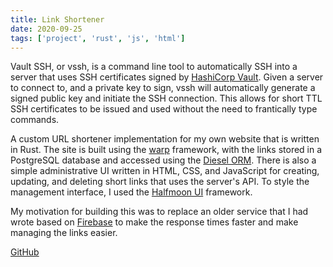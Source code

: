 ```yaml
---
title: Link Shortener
date: 2020-09-25
tags: ['project', 'rust', 'js', 'html']
---
```


Vault SSH, or vssh, is a command line tool to automatically SSH into a server that uses SSH certificates signed by [HashiCorp Vault](https://www.vaultproject.io/).
Given a server to connect to, and a private key to sign, vssh will automatically generate a signed public key and initiate the SSH connection.
This allows for short TTL SSH certificates to be issued and used without the need to frantically type commands.

A custom URL shortener implementation for my own website that is written in Rust.
The site is built using the [warp](https://github.com/seanmonstar/warp) framework, with the links stored in a PostgreSQL database and accessed using the [Diesel 
ORM](https://github.com/diesel-rs/diesel).
There is also a simple administrative UI written in HTML, CSS, and JavaScript for creating, updating, and deleting short links that uses the server's API.
To style the management interface, I used the [Halfmoon UI](https://github.com/halfmoonui/halfmoon) framework.

My motivation for building this was to replace an older service that I had wrote based on [Firebase](https://firebase.google.com) to make the response times faster and make managing the links easier.

<p><a href="https://github.com/akrantz01/link-shortener" target="_blank">GitHub</a></p>
